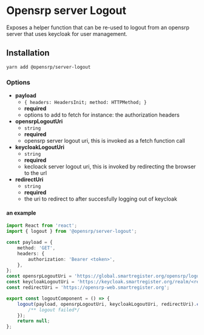 # Opensrp server Logout

Exposes a helper function that can be re-used to logout from an opensrp server that uses keycloak for user management.

## Installation

```node
yarn add @opensrp/server-logout
```

### Options

-   **payload**
    -   `{ headers: HeadersInit; method: HTTPMethod; }`
    -   **required**
    -   options to add to fetch for instance: the authorization headers
-   **opensrpLogoutUri**
    -   `string`
    -   **required**
    -   opensrp server logout uri, this is invoked as a fetch function call
-   **keycloakLogoutUri**
    -   `string`
    -   **required**
    -   kecloack server logout uri, this is invoked by redirecting the browser to the url
-   **redirectUri**
    -   `string`
    -   **required**
    -   the uri to redirect to after succesfully logging out of keycloak

#### an example

```typescript
import React from 'react';
import { logout } from '@opensrp/server-logout';

const payload = {
    method: 'GET',
    headers: {
        authorization: 'Bearer <token>',
    },
};
const opensrpLogoutUri = 'https://global.smartregister.org/opensrp/logout.do';
const keycloakLogoutUri = 'https://keycloak.smartregister.org/realm/<realm>/openid-connect/logout';
const redirectUri = 'https://opensrp-web.smartregister.org';

export const logoutComponent = () => {
    logout(payload, opensrpLogoutUri, keycloakLogoutUri, redirectUri).catch(() => {
        /** logout failed*/
    });
    return null;
};
```
